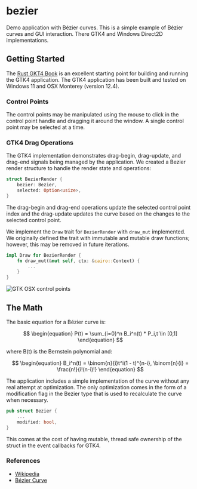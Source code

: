 # bezier
Demo application with Bézier curves. This is a simple example of 
Bézier curves and GUI interaction. There GTK4 and Windows
Direct2D implementations.

## Getting Started
The [Rust GKT4 Book](https://gtk-rs.org/gtk4-rs/stable/latest/book/introduction.html) is an excellent starting point for building and running the GTK4 application. The GTK4 application has been built and tested on Windows 11 and OSX Monterey (version 12.4).

### Control Points
The control points may be manipulated using the mouse to click in the control
point handle and dragging it around the window. A single control point may be
selected at a time.

### GTK4 Drag Operations
The GTK4 implementation demonstrates drag-begin, drag-update, and drag-end 
signals being managed by the application. We created a Bezier render structure
to handle the render state and operations:

```rust
struct BezierRender {
    bezier: Bezier,
    selected: Option<usize>,
}
```
The drag-begin and drag-end operations update the selected control point index and the drag-update updates the curve based on the changes to the selected control point.

We implement the ```Draw``` trait for ```BezierRender``` with ```draw_mut``` implemented. We originally defined the trait with immutable and mutable draw 
functions; however, this may be removed in future iterations.
```rust
impl Draw for BezierRender {
    fn draw_mut(&mut self, ctx: &cairo::Context) {
        ...
    }
}
```


![GTK OSX control points](images/Bézier%20OSX.png)

## The Math
The basic equation for a Bézier curve is:

$$
\begin{equation}
P(t) = \sum_{i=0}^n B_i^n(t) * P_i,t \in [0,1]
\end{equation}
$$

where B(t) is the Bernstein polynomial and:

$$
\begin{equation}
B_i^n(t) = \binom{n}{i}t^i(1 - t)^{n-i}, \binom{n}{i} = \frac{n!}{i!(n-i)!}
\end{equation}
$$

The application includes a simple implementation of the curve without any real
attempt at optimization. The only optimization comes in the form of a modification
flag in the Bezier type that is used to recalculate the curve when necessary.

```rust
pub struct Bezier {
    ...
    modified: bool,
}
```

This comes at the cost of having mutable, thread safe ownership of the struct in
the event callbacks for GTK4.

### References
* [Wikipedia](https://en.wikipedia.org/wiki/B%C3%A9zier_curve)
* [Bézier Curve](https://towardsdatascience.com/bézier-curve-bfffdadea212)